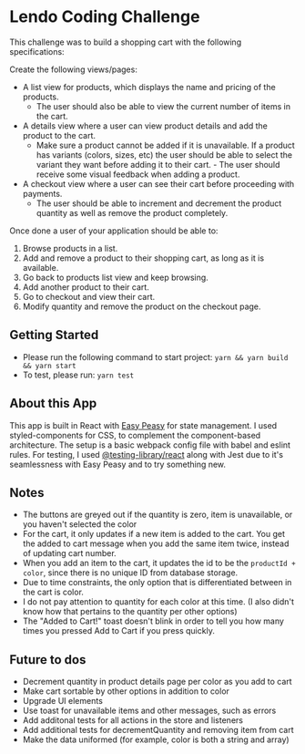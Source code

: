 # Lendo Coding Challenge

This challenge was to build a shopping cart with the following specifications:

Create the following views/pages:

- A list view for products, which displays the name and pricing of the products.
  - The user should also be able to view the current number of items in the cart.
- A details view where a user can view product details and add the product to the cart.
  - Make sure a product cannot be added if it is unavailable. If a product has
    variants (colors, sizes, etc) the user should be able to select the variant they want
    before adding it to their cart. - The user should receive some visual feedback when adding a product.
- A checkout view where a user can see their cart before proceeding with payments.
  - The user should be able to increment and decrement the product quantity as well as remove the product completely.

Once done a user of your application should be able to:

1. Browse products in a list.
2. Add and remove a product to their shopping cart, as long as it is available.
3. Go back to products list view and keep browsing.
4. Add another product to their cart.
5. Go to checkout and view their cart.
6. Modify quantity and remove the product on the checkout page.

## Getting Started

- Please run the following command to start project: `yarn && yarn build && yarn start`
- To test, please run: `yarn test`

## About this App

This app is built in React with [Easy Peasy](https://easy-peasy.now.sh/) for state management. I used styled-components for CSS, to complement the component-based architecture. The setup is a basic webpack config file with babel and eslint rules. For testing, I used [@testing-library/react](https://testing-library.com/docs/) along with Jest due to it's seamlessness with Easy Peasy and to try something new.

## Notes

- The buttons are greyed out if the quantity is zero, item is unavailable, or you haven't selected the color
- For the cart, it only updates if a new item is added to the cart. You get the added to cart message when you add the same item twice, instead of updating cart number.
- When you add an item to the cart, it updates the id to be the `productId + color`, since there is no unique ID from database storage.
- Due to time constraints, the only option that is differentiated between in the cart is color.
- I do not pay attention to quantity for each color at this time. (I also didn't know how that pertains to the quantity per other options)
- The "Added to Cart!" toast doesn't blink in order to tell you how many times you pressed Add to Cart if you press quickly.

## Future to dos

- Decrement quantity in product details page per color as you add to cart
- Make cart sortable by other options in addition to color
- Upgrade UI elements
- Use toast for unavailable items and other messages, such as errors
- Add additonal tests for all actions in the store and listeners
- Add additional tests for decrementQuantity and removing item from cart
- Make the data uniformed (for example, color is both a string and array)
